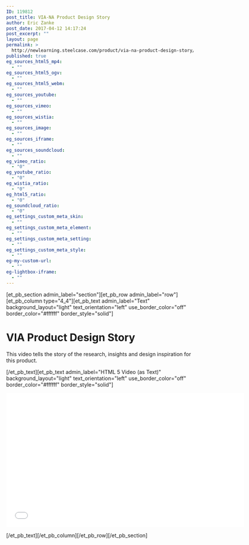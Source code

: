 ```yaml
---
ID: 119812
post_title: VIA-NA Product Design Story
author: Eric Zanke
post_date: 2017-04-12 14:17:24
post_excerpt: ""
layout: page
permalink: >
  http://newlearning.steelcase.com/product/via-na-product-design-story/
published: true
eg_sources_html5_mp4:
  - ""
eg_sources_html5_ogv:
  - ""
eg_sources_html5_webm:
  - ""
eg_sources_youtube:
  - ""
eg_sources_vimeo:
  - ""
eg_sources_wistia:
  - ""
eg_sources_image:
  - ""
eg_sources_iframe:
  - ""
eg_sources_soundcloud:
  - ""
eg_vimeo_ratio:
  - "0"
eg_youtube_ratio:
  - "0"
eg_wistia_ratio:
  - "0"
eg_html5_ratio:
  - "0"
eg_soundcloud_ratio:
  - "0"
eg_settings_custom_meta_skin:
  - ""
eg_settings_custom_meta_element:
  - ""
eg_settings_custom_meta_setting:
  - ""
eg_settings_custom_meta_style:
  - ""
eg-my-custom-url:
  - ""
eg-lightbox-iframe:
  - ""
---
```

[et_pb_section admin_label="section"][et_pb_row admin_label="row"][et_pb_column type="4_4"][et_pb_text admin_label="Text" background_layout="light" text_orientation="left" use_border_color="off" border_color="#ffffff" border_style="solid"]

<h1>VIA Product Design Story</h1>
<p>This video tells the story of the research, insights and design inspiration for this product.<?p>

[/et_pb_text][et_pb_text admin_label="HTML 5 Video (as Text)" background_layout="light" text_orientation="left" use_border_color="off" border_color="#ffffff" border_style="solid"]

<iframe src="//embed.widencdn.net/video/steelcase/3ksao1mhxe?u=kaetkh" width="640" height="360" frameborder="0" webkitallowfullscreen="" mozallowfullscreen="" allowfullscreen="" allowtransparency="true" scrolling="no"></iframe>

[/et_pb_text][/et_pb_column][/et_pb_row][/et_pb_section]